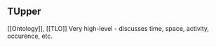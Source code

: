## TUpper

[[Ontology]], [[TLO]]
Very high-level - discusses time, space, activity, occurence, etc.
